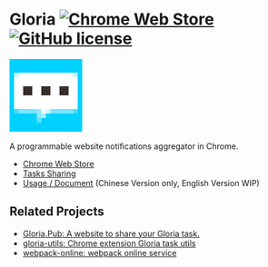 # Gloria [![Chrome Web Store](https://img.shields.io/chrome-web-store/v/cnelmenogjgobndnoddckekbojgginbn.svg?maxAge=2592000)](https://chrome.google.com/webstore/detail/gloria/cnelmenogjgobndnoddckekbojgginbn) [![GitHub license](https://img.shields.io/badge/license-MIT-blue.svg)](https://raw.githubusercontent.com/BlackGlory/Gloria/master/LICENSE)

[![Gloria](https://raw.githubusercontent.com/BlackGlory/Gloria/master/src/assets/images/icon-128.png)](https://chrome.google.com/webstore/detail/gloria/cnelmenogjgobndnoddckekbojgginbn)

A programmable website notifications aggregator in Chrome.

* [Chrome Web Store](https://chrome.google.com/webstore/detail/gloria/cnelmenogjgobndnoddckekbojgginbn)
* [Tasks Sharing](https://gloria.pub/)
* [Usage / Document](http://docs.gloria.pub/) (Chinese Version only, English Version WIP)

## Related Projects

* [Gloria.Pub: A website to share your Gloria task.](https://github.com/BlackGlory/Gloria.Pub)
* [gloria-utils: Chrome extension Gloria task utils](https://github.com/BlackGlory/gloria-utils)
* [webpack-online: webpack online service](https://github.com/BlackGlory/webpack-online)
